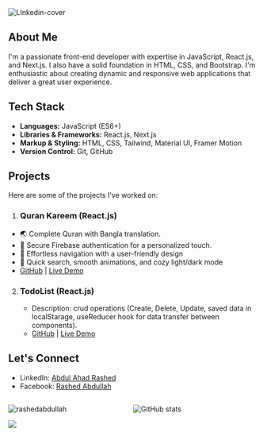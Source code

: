 <img src="https://i.ibb.co/Km0Mc6T/LInkedin-cover.jpg" alt="LInkedin-cover" border="0">

## About Me
I'm a passionate front-end developer with expertise in JavaScript, React.js, and Next.js. I also have a solid foundation in HTML, CSS, and Bootstrap. I'm enthusiastic about creating dynamic and responsive web applications that deliver a great user experience.

## Tech Stack
- **Languages:** JavaScript (ES6+)
- **Libraries & Frameworks:** React.js, Next.js
- **Markup & Styling:** HTML, CSS, Tailwind, Material UI, Framer Motion
- **Version Control:** Git, GitHub

## Projects
Here are some of the projects I've worked on:

1. ### Quran Kareem (React.js)
- 🌏 Complete Quran with Bangla translation.
- 🔐 Secure Firebase authentication for a personalized touch.
- 🚀 Effortless navigation with a user-friendly design
- 🌙 Quick search, smooth animations, and cozy light/dark mode
- [GitHub](https://github.com/RashedAbdullah/quran-bangla) | [Live Demo](https://quran-bangla-iota.vercel.app/)

2. ### TodoList (React.js)
   - Description: crud operations (Create, Delete, Update, saved data in localStarage, useReducer hook for data transfer between components).
   - [GitHub](https://github.com/RashedAbdullah/task-managment) | [Live Demo](https://task-managment-ten.vercel.app)

## Let's Connect
- LinkedIn: [Abdul Ahad Rashed](https://www.linkedin.com/in/rashed4abdullah/)
- Facebook: [Rashed Abdullah](https://www.facebook.com/Rashed4Abdullah)
##
<div style="display: flex; justify-content: space-between; flex-wrap: wrap;">
    <span style="flex: 1;">
        <img align="center" src="https://github-readme-stats.vercel.app/api/top-langs?username=rashedabdullah&show_icons=true&locale=en&layout=compact" alt="rashedabdullah" />
    </span>
    <span style="flex: 1;">
        <img src="https://github-readme-stats.vercel.app/api?username=RashedAbdullah&show_icons=true&count_private=true&align=center" alt="GitHub stats" />
    </span>
</div>


![](https://komarev.com/ghpvc/?username=RashedAbdullah&color=blue&label=Profile+Views)

